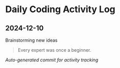 # Daily Coding Activity Log

## 2024-12-10

Brainstorming new ideas

> Every expert was once a beginner.

*Auto-generated commit for activity tracking*
